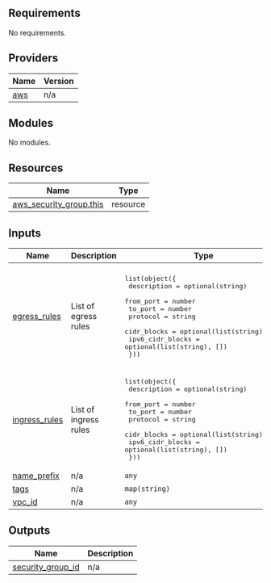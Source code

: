 ## Requirements

No requirements.

## Providers

| Name | Version |
|------|---------|
| <a name="provider_aws"></a> [aws](#provider\_aws) | n/a |

## Modules

No modules.

## Resources

| Name | Type |
|------|------|
| [aws_security_group.this](https://registry.terraform.io/providers/hashicorp/aws/latest/docs/resources/security_group) | resource |

## Inputs

| Name | Description | Type | Default | Required |
|------|-------------|------|---------|:--------:|
| <a name="input_egress_rules"></a> [egress\_rules](#input\_egress\_rules) | List of egress rules | <pre>list(object({<br/>    description      = optional(string)<br/>    from_port        = number<br/>    to_port          = number<br/>    protocol         = string<br/>    cidr_blocks      = optional(list(string), [])<br/>    ipv6_cidr_blocks = optional(list(string), [])<br/>  }))</pre> | <pre>[<br/>  {<br/>    "cidr_blocks": [<br/>      "0.0.0.0/0"<br/>    ],<br/>    "from_port": 0,<br/>    "protocol": "-1",<br/>    "to_port": 0<br/>  }<br/>]</pre> | no |
| <a name="input_ingress_rules"></a> [ingress\_rules](#input\_ingress\_rules) | List of ingress rules | <pre>list(object({<br/>    description      = optional(string)<br/>    from_port        = number<br/>    to_port          = number<br/>    protocol         = string<br/>    cidr_blocks      = optional(list(string), [])<br/>    ipv6_cidr_blocks = optional(list(string), [])<br/>  }))</pre> | `[]` | no |
| <a name="input_name_prefix"></a> [name\_prefix](#input\_name\_prefix) | n/a | `any` | n/a | yes |
| <a name="input_tags"></a> [tags](#input\_tags) | n/a | `map(string)` | `{}` | no |
| <a name="input_vpc_id"></a> [vpc\_id](#input\_vpc\_id) | n/a | `any` | n/a | yes |

## Outputs

| Name | Description |
|------|-------------|
| <a name="output_security_group_id"></a> [security\_group\_id](#output\_security\_group\_id) | n/a |
